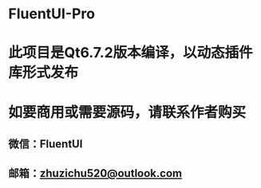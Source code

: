 ﻿# FluentUI-Pro

# 此项目是Qt6.7.2版本编译，以动态插件库形式发布
# 如要商用或需要源码，请联系作者购买
## 微信：FluentUI
## 邮箱：zhuzichu520@outlook.com
